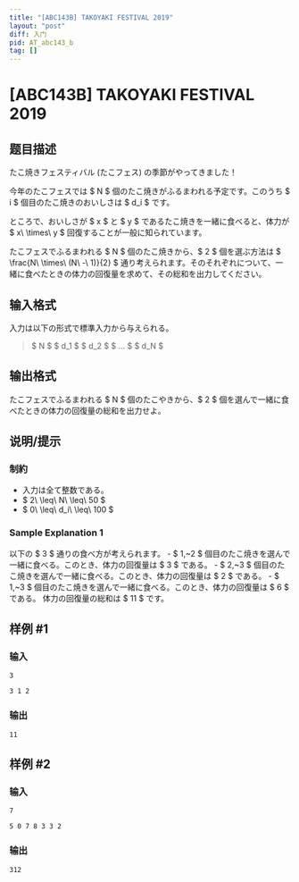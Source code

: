 ```yaml
---
title: "[ABC143B] TAKOYAKI FESTIVAL 2019"
layout: "post"
diff: 入门
pid: AT_abc143_b
tag: []
---
```


# [ABC143B] TAKOYAKI FESTIVAL 2019

## 题目描述

[problemUrl]: https://atcoder.jp/contests/abc143/tasks/abc143_b

たこ焼きフェスティバル (たこフェス) の季節がやってきました！

今年のたこフェスでは $ N $ 個のたこ焼きがふるまわれる予定です。このうち $ i $ 個目のたこ焼きのおいしさは $ d_i $ です。

ところで、おいしさが $ x $ と $ y $ であるたこ焼きを一緒に食べると、体力が $ x\ \times\ y $ 回復することが一般に知られています。

たこフェスでふるまわれる $ N $ 個のたこ焼きから、$ 2 $ 個を選ぶ方法は $ \frac{N\ \times\ (N\ -\ 1)}{2} $ 通り考えられます。そのそれぞれについて、一緒に食べたときの体力の回復量を求めて、その総和を出力してください。

## 输入格式

入力は以下の形式で標準入力から与えられる。

> $ N $ $ d_1 $ $ d_2 $ $ ... $ $ d_N $

## 输出格式

たこフェスでふるまわれる $ N $ 個のたこやきから、$ 2 $ 個を選んで一緒に食べたときの体力の回復量の総和を出力せよ。

## 说明/提示

### 制約

- 入力は全て整数である。
- $ 2\ \leq\ N\ \leq\ 50 $
- $ 0\ \leq\ d_i\ \leq\ 100 $

### Sample Explanation 1

以下の $ 3 $ 通りの食べ方が考えられます。 - $ 1,~2 $ 個目のたこ焼きを選んで一緒に食べる。このとき、体力の回復量は $ 3 $ である。 - $ 2,~3 $ 個目のたこ焼きを選んで一緒に食べる。このとき、体力の回復量は $ 2 $ である。 - $ 1,~3 $ 個目のたこ焼きを選んで一緒に食べる。このとき、体力の回復量は $ 6 $ である。 体力の回復量の総和は $ 11 $ です。

## 样例 #1

### 输入

```
3
3 1 2
```

### 输出

```
11
```

## 样例 #2

### 输入

```
7
5 0 7 8 3 3 2
```

### 输出

```
312
```

